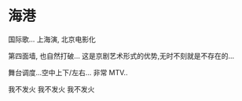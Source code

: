 # 海港

国际歌...
上海演, 北京电影化

第四面墙, 也自然打破...
这是京剧艺术形式的优势,无时不刻就是不存在的...

舞台调度...空中上下/左右...
非常 MTV..

我不发火 我不发火 我不发火

